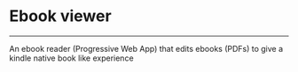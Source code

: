 # Ebook viewer
---

An ebook reader (Progressive Web App) that edits ebooks (PDFs) to give a kindle native book like experience